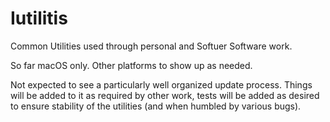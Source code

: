 # Iutilitis

Common Utilities used through personal and Softuer Software work.

So far macOS only. Other platforms to show up as needed.

Not expected to see a particularly well organized update process. Things will be added to it as required by other work,
tests will be added as desired to ensure stability of the utilities (and when humbled by various bugs).
